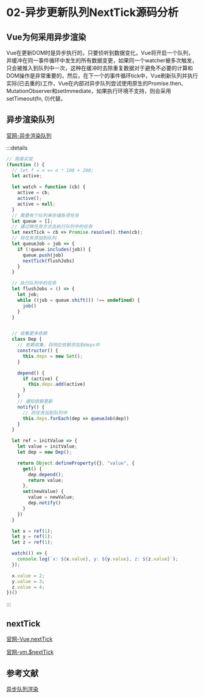 # 02-异步更新队列NextTick源码分析

## Vue为何采用异步渲染
Vue在更新DOM时是异步执行的，只要侦听到数据变化，Vue将开启一个队列，并缓冲在同一事件循环中发生的所有数据变更，如果同一个watcher被多次触发，只会被推入到队列中一次，这种在缓冲时去除重复数据对于避免不必要的计算和DOM操作是非常重要的，然后，在下一个的事件循环tick中，Vue刷新队列并执行实际(已去重的)工作，Vue在内部对异步队列尝试使用原生的Promise.then、MutationObserver和setImmediate，如果执行环境不支持，则会采用setTimeout(fn, 0)代替。

## 异步渲染队列
[官网-异步渲染队列](https://cn.vuejs.org/v2/guide/reactivity.html#%E5%BC%82%E6%AD%A5%E6%9B%B4%E6%96%B0%E9%98%9F%E5%88%97)  

:::details
```js
// 简易实现
(function () {
  // let f = n => n * 100 + 200;
  let active;

  let watch = function (cb) {
    active = cb;
    active();
    active = null;
  }
  // 需要有个队列来存储各项任务
  let queue = [];
  // 通过微任务方式去执行队列中的任务
  let nextTick = cb => Promise.resolve().then(cb);
  // 将任务添加到队列
  let queueJob = job => {
    if (!queue.includes(job)) {
      queue.push(job)
      nextTick(flushJobs)
    }
  }

  // 执行队列中的任务
  let flushJobs = () => {
    let job;
    while ((job = queue.shift()) !== undefined) {
      job()
    }
  }


  // 收集更多依赖
  class Dep {
    // 依赖收集，将响应依赖添加到deps中
    constructor() {
      this.deps = new Set();
    }

    depend() {
      if (active) {
        this.deps.add(active)
      }
    }
    // 通知依赖更新
    notify() {
      // 将任务加到队列中
      this.deps.forEach(dep => queueJob(dep))
    }
  }

  let ref = initValue => {
    let value = initValue;
    let dep = new Dep();

    return Object.defineProperty({}, "value", {
      get() {
        dep.depend();
        return value;
      },
      set(newValue) {
        value = newValue;
        dep.notify()
      }
    })
  }

  let x = ref(1);
  let y = ref(1);
  let z = ref(1);

  watch(() => {
    console.log(`x: ${x.value}, y: ${y.value}, z: ${z.value}`);
  });

  x.value = 2;
  y.value = 3;
  z.value = 4;
})()
```
:::

## nextTick

[官网-Vue.nextTick](https://cn.vuejs.org/v2/api/#Vue-nextTick)  

[官网-vm.$nextTick](https://cn.vuejs.org/v2/api/#vm-nextTick)


## 参考文献
[异步队列渲染](https://www.cnblogs.com/likme/p/15738163.html)